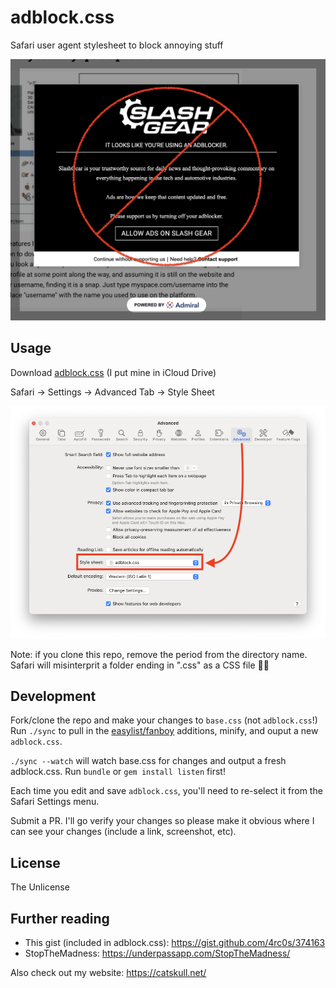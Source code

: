 # adblock.css
Safari user agent stylesheet to block annoying stuff

![block admiral popups with css](Screenshot.png)

## Usage

Download <a href="https://raw.githubusercontent.com/catskull/adblock.css/main/adblock.css" download>adblock.css</a>
(I put mine in iCloud Drive)

Safari -> Settings -> Advanced Tab -> Style Sheet

![Select the Style Sheet dropdown in the advanced tab of Safafi settings and navigate to your local css file](setup.png)

Note: if you clone this repo, remove the period from the directory name. Safari will misinterprit a folder ending in ".css" as a CSS file 🤦‍♂️

## Development

Fork/clone the repo and make your changes to `base.css` (not `adblock.css`!) Run `./sync` to pull in the [easylist/fanboy](https://github.com/easylist/easylist/blob/master/fanboy-addon/fanboy_annoyance_general_hide.txt) additions, minify, and ouput a new `adblock.css`.

`./sync --watch` will watch base.css for changes and output a fresh adblock.css. Run `bundle` or `gem install listen` first!

Each time you edit and save `adblock.css`, you'll need to re-select it from the Safari Settings menu.

Submit a PR. I'll go verify your changes so please make it obvious where I can see your changes (include a link, screenshot, etc).

## License

The Unlicense

## Further reading

- This gist (included in adblock.css): https://gist.github.com/4rc0s/374163
- StopTheMadness: https://underpassapp.com/StopTheMadness/

Also check out my website: https://catskull.net/